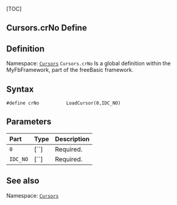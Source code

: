 [TOC]
## Cursors.crNo Define

## Definition
Namespace: [`Cursors`](Cursors.md)
`Cursors.crNo` Is a global definition within the MyFbFramework, part of the freeBasic framework.
## Syntax

```freeBasic
#define crNo          LoadCursor(0,IDC_NO)
```

## Parameters

|Part|Type|Description|
| :------------ | :------------ | :------------ |
|`0`|[``]|Required.|
|`IDC_NO`|[``]|Required.|
## See also
Namespace: [`Cursors`](Cursors.md)
